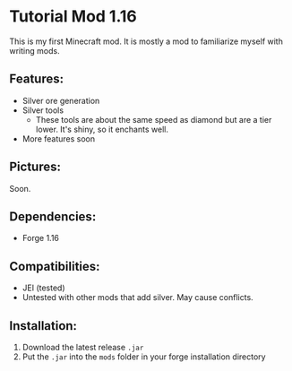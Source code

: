 # Tutorial Mod 1.16
This is my first Minecraft mod.
It is mostly a mod to familiarize myself with writing mods.
## Features:
- Silver ore generation
- Silver tools
  - These tools are about the same speed as diamond 
    but are a tier lower. It's shiny, so it enchants well.
- More features soon
## Pictures:
Soon.
## Dependencies:
- Forge 1.16
## Compatibilities:
- JEI (tested)
- Untested with other mods that add silver. May cause conflicts.
## Installation:
1. Download the latest release `.jar`
2. Put the `.jar` into the `mods` folder in your forge installation directory
